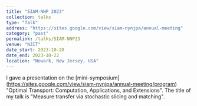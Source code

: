 ```yaml
---
title: "SIAM-NNP 2023"
collection: talks
type: "Talk"
address: "https://sites.google.com/view/siam-nynjpa/annual-meeting"
category: "past"
permalink: /talks/SIAM-NNP23
venue: "NJIT"
date_start: 2023-10-20
date_end: 2023-10-22
location: "Newark, New Jersey, USA"
---
```


I gave a presentation on the [mini-symposium] (https://sites.google.com/view/siam-nynjpa/annual-meeting/program) "Optimal Transport: Computation, Applications, and Extensions". The title of my talk is "Measure transfer via stochastic slicing and matching". 
